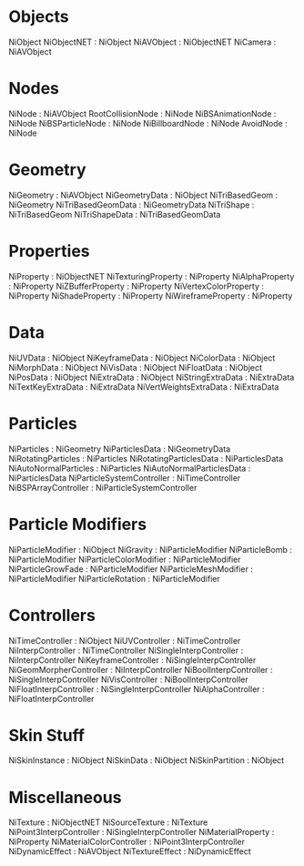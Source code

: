 # Objects
NiObject
NiObjectNET : NiObject
NiAVObject : NiObjectNET
NiCamera : NiAVObject

# Nodes
NiNode : NiAVObject
RootCollisionNode : NiNode
NiBSAnimationNode : NiNode
NiBSParticleNode : NiNode
NiBillboardNode : NiNode
AvoidNode : NiNode

# Geometry
NiGeometry : NiAVObject
NiGeometryData : NiObject
NiTriBasedGeom : NiGeometry
NiTriBasedGeomData : NiGeometryData
NiTriShape : NiTriBasedGeom
NiTriShapeData : NiTriBasedGeomData

# Properties
NiProperty : NiObjectNET
NiTexturingProperty : NiProperty
NiAlphaProperty : NiProperty
NiZBufferProperty : NiProperty
NiVertexColorProperty : NiProperty
NiShadeProperty : NiProperty
NiWireframeProperty : NiProperty


# Data
NiUVData : NiObject
NiKeyframeData : NiObject
NiColorData : NiObject
NiMorphData : NiObject
NiVisData : NiObject
NiFloatData : NiObject
NiPosData : NiObject
NiExtraData : NiObject
NiStringExtraData : NiExtraData
NiTextKeyExtraData : NiExtraData
NiVertWeightsExtraData : NiExtraData

# Particles
NiParticles : NiGeometry
NiParticlesData : NiGeometryData
NiRotatingParticles : NiParticles
NiRotatingParticlesData : NiParticlesData
NiAutoNormalParticles : NiParticles
NiAutoNormalParticlesData : NiParticlesData
NiParticleSystemController : NiTimeController
NiBSPArrayController : NiParticleSystemController

# Particle Modifiers
NiParticleModifier : NiObject
NiGravity : NiParticleModifier
NiParticleBomb : NiParticleModifier
NiParticleColorModifier : NiParticleModifier
NiParticleGrowFade : NiParticleModifier
NiParticleMeshModifier : NiParticleModifier
NiParticleRotation : NiParticleModifier

# Controllers
NiTimeController : NiObject
NiUVController : NiTimeController
NiInterpController : NiTimeController
NiSingleInterpController : NiInterpController
NiKeyframeController : NiSingleInterpController
NiGeomMorpherController : NiInterpController
NiBoolInterpController : NiSingleInterpController
NiVisController : NiBoolInterpController
NiFloatInterpController : NiSingleInterpController
NiAlphaController : NiFloatInterpController

# Skin Stuff
NiSkinInstance : NiObject
NiSkinData : NiObject
NiSkinPartition : NiObject

# Miscellaneous
NiTexture : NiObjectNET
NiSourceTexture : NiTexture
NiPoint3InterpController : NiSingleInterpController
NiMaterialProperty : NiProperty
NiMaterialColorController : NiPoint3InterpController
NiDynamicEffect : NiAVObject
NiTextureEffect : NiDynamicEffect
